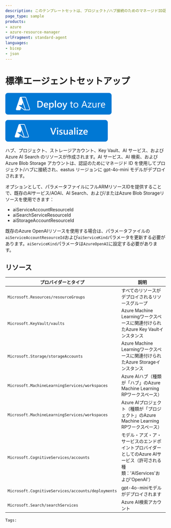 ```yaml
---
description: このテンプレートセットは、プロジェクト/ハブ接続のためのマネージドID認証とパブリックインターネットアクセスを有効にした標準セットアップでAzure AIエージェントサービスを設定する方法を示しています。エージェントは顧客所有のシングルテナントの検索およびストレージリソースを使用します。このセットアップでは、これらのリソースに対する完全な制御と可視性を持つことができますが、使用量に応じたコストが発生します。
page_type: sample
products:
- azure
- azure-resource-manager
urlFragment: standard-agent
languages:
- bicep
- json
---
```

# 標準エージェントセットアップ

[![Deploy To Azure](https://raw.githubusercontent.com/Azure/azure-quickstart-templates/master/1-CONTRIBUTION-GUIDE/images/deploytoazure.svg?sanitize=true)](https://portal.azure.com/#create/Microsoft.Template/uri/https%3A%2F%2Fraw.githubusercontent.com%2FAzure%2Fazure-quickstart-templates%2Fmaster%2Fquickstarts%2Fmicrosoft.azure-ai-agent-service%2Fstandard-agent%2Fazuredeploy.json)

[![Visualize](https://raw.githubusercontent.com/Azure/azure-quickstart-templates/master/1-CONTRIBUTION-GUIDE/images/visualizebutton.svg?sanitize=true)](http://armviz.io/#/?load=https%3A%2F%2Fraw.githubusercontent.com%2FAzure%2Fazure-quickstart-templates%2Fmaster%2Fquickstarts%2Fmicrosoft.azure-ai-agent-service%2Fstandard-agent%2Fazuredeploy.json)

ハブ、プロジェクト、ストレージアカウント、Key Vault、AI サービス、および Azure AI Search のリソースが作成されます。AI サービス、AI 検索、および Azure Blob Storage アカウントは、認証のためにマネージド ID を使用してプロジェクト/ハブに接続され、eastus リージョンに gpt-4o-mini モデルがデプロイされます。

オプションとして、パラメータファイルにフルARMリソースIDを提供することで、既存のAIサービス/AOAI、AI Search、および/またはAzure Blob Storageリソースを使用できます：

- aiServiceAccountResourceId
- aiSearchServiceResourceId
- aiStorageAccountResourceId

既存のAzure OpenAIリソースを使用する場合は、パラメータファイルの`aiServiceAccountResourceId`および`aiServiceKind`パラメータを更新する必要があります。`aiServiceKind`パラメータは`AzureOpenAI`に設定する必要があります。

## リソース

| プロバイダーとタイプ | 説明 |
| - | - |
| `Microsoft.Resources/resourceGroups` | すべてのリソースがデプロイされるリソースグループ |
| `Microsoft.KeyVault/vaults` | Azure Machine Learningワークスペースに関連付けられたAzure Key Vaultインスタンス |
| `Microsoft.Storage/storageAccounts` | Azure Machine Learningワークスペースに関連付けられたAzure Storageインスタンス |
| `Microsoft.MachineLearningServices/workspaces` | Azure AIハブ（種類が「ハブ」のAzure Machine Learning RPワークスペース） |
| `Microsoft.MachineLearningServices/workspaces` | Azure AIプロジェクト（種類が「プロジェクト」のAzure Machine Learning RPワークスペース） |
| `Microsoft.CognitiveServices/accounts` | モデル・アズ・ア・サービスのエンドポイントプロバイダーとしてのAzure AIサービス（許可される種類：'AIServices'および'OpenAI'） |
| `Microsoft.CognitiveServices/accounts/deployments` | gpt-4o-miniモデルがデプロイされます |
| `Microsoft.Search/searchServices` | Azure AI検索アカウント |
`Tags: `